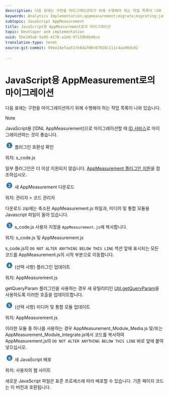 ```yaml
---
description: 다음 표에는 구현을 마이그레이션하기 위해 수행해야 하는 작업 목록이 나와 있습니다.
keywords: Analytics Implementation;appmeasurement;migrate;migrating;javascript
subtopic: JavaScript AppMeasurement
title: JavaScript용 AppMeasurement로의 마이그레이션
topic: Developer and implementation
uuid: 5be345a8-5a95-4176-a2e6-97139b9b46ce
translation-type: tm+mt
source-git-commit: 99ee24efaa517e8da700c67818c111c4aa90dc02

---
```



# JavaScript용 AppMeasurement로의 마이그레이션

다음 표에는 구현을 마이그레이션하기 위해 수행해야 하는 작업 목록이 나와 있습니다.

>[!NOTE]
>
>JavaScript용 [!DNL AppMeasurement]으로 마이그레이션할 때 [ID 서비스](/help/implement/js-implementation/c-unique-visitors/visid-service.md)로 마이그레이션하는 것이 좋습니다.

![](assets/step1_icon.png) 플러그인 호환성 확인

위치: s\_code.js

일부 플러그인은 더 이상 지원되지 않습니다. [AppMeasurement 플러그인 지원](/help/implement/js-implementation/c-appmeasurement-js/plugins-support.md)을 참조하십시오.

![](assets/step2_icon.png) 새 AppMeasurement 다운로드

위치: 관리자 &gt; 코드 관리자

다운로드 zip에는 축소된 AppMeasurement.js 파일과, 미디어 및 통합 모듈용 Javascript 파일이 들어 있습니다.

![](assets/step3_icon.png) s\_code.js 사용자 지정을 `AppMeasurement.js`에 복사합니다.

위치: s\_code.js 및 AppMeasurement.js

s\_code.js의 `DO NOT ALTER ANYTHING BELOW THIS LINE` 섹션 앞에 표시되는 모든 코드를 AppMeasurement.js의 시작 부분으로 이동합니다.

![](assets/step4_icon.png) (선택 사항) 플러그인 업데이트

위치: AppMeasurement.js

getQueryParam 플러그인을 사용하는 경우 새 유틸리티인 [Util.getQueryParam](/help/implement/js-implementation/util-getqueryparam.md)을 사용하도록 이러한 호출을 업데이트합니다.

![](assets/step5_icon.png) (선택 사항) 미디어 및 통합 모듈 업데이트

위치: AppMeasurement.js

이러한 모듈 중 하나를 사용하는 경우 AppMeasurement\_Module\_Media.js 및/또는 AppMeasurement\_Module\_Integrate.js에서 코드를 복사하여 AppMeasurement.js의 `DO NOT ALTER ANYTHING BELOW THIS LINE` 바로 앞에 붙여넣으십시오.

![](assets/step6_icon.png) 새 JavaScript 배포

위치: 사용자의 웹 사이트

새로운 JavaScript 파일은 표준 프로세스에 따라 배포할 수 있습니다. 기존 페이지 코드는 이 버전과 호환됩니다.
